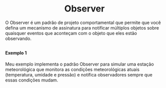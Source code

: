 <h1 align="center">Observer</h1>

<p>O Observer é um padrão de projeto comportamental que permite que você defina um mecanismo de assinatura para
  notificar múltiplos objetos sobre quaisquer eventos que aconteçam com o objeto que eles estão observando.
</p>

##

#### Exemplo 1

<p>Meu exemplo implementa o padrão Observer para simular uma estação meteorológica que monitora as 
  condições meteorológicas atuais (temperatura, umidade e pressão) e notifica observadores sempre que essas condições mudam.
</p>


